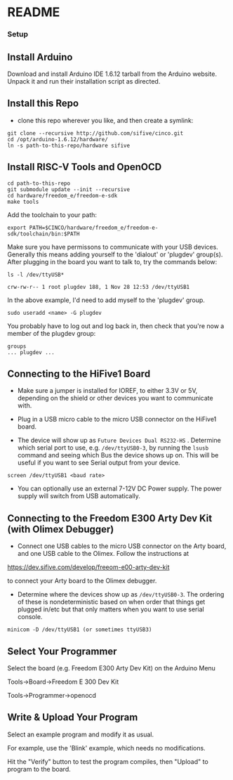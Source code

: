 # README #

### Setup ###

## Install Arduino ##

Download and install Arduino IDE 1.6.12 tarball from the Arduino website. Unpack it and run their installation script as directed.

## Install this Repo ###
* clone this repo wherever you like, and then create a symlink:
```
git clone --recursive http://github.com/sifive/cinco.git
cd /opt/arduino-1.6.12/hardware/
ln -s path-to-this-repo/hardware sifive
```

## Install RISC-V Tools and OpenOCD ##

```
cd path-to-this-repo
git submodule update --init --recursive
cd hardware/freedom_e/freedom-e-sdk
make tools
```

Add the toolchain to your path:

```
export PATH=$CINCO/hardware/freedom_e/freedom-e-sdk/toolchain/bin:$PATH
```

Make sure you have permissons to communicate with your USB
devices. Generally this means adding yourself to the 'dialout' or
'plugdev' group(s). After plugging in the board you want to talk to, try the 
commands below:

```
ls -l /dev/ttyUSB*

crw-rw-r-- 1 root plugdev 188, 1 Nov 28 12:53 /dev/ttyUSB1
```

In the above example, I'd need to add myself to the 'plugdev' group.

```
sudo useradd <name> -G plugdev
```

You probably have to log out and log back in, then check that you're now a member of the plugdev group:

```
groups
... plugdev ... 
```

## Connecting to the HiFive1 Board

* Make sure a jumper is installed for IOREF, to either 3.3V or 5V, depending
on the shield or other devices you want to communicate with.

* Plug in a USB micro cable to the micro USB connector on the HiFive1
board.

* The device will show up as `Future Devices Dual RS232-HS` . Determine which
serial port to use, e.g. `/dev/ttyUSB0-3`, by running the `lsusb` command
and seeing which Bus the device shows up on. This will be useful if you want to 
see Serial output from your device.

```
screen /dev/ttyUSB1 <baud rate>
```

* You can optionally use an external 7-12V DC Power supply. The
power supply will switch from USB automatically.

## Connecting to the Freedom E300 Arty Dev Kit (with Olimex Debugger)

* Connect one USB cables to the micro USB connector on the Arty board,
and one USB cable to the Olimex. Follow the instructions at

https://dev.sifive.com/develop/freeom-e00-arty-dev-kit

to connect your Arty board to the Olimex debugger.

* Determine where the devices show up as `/dev/ttyUSB0-3`.
The ordering of these is nondeterministic based on when order that things
get plugged in/etc but that only matters when you want to use serial console.  

```
minicom -D /dev/ttyUSB1 (or sometimes ttyUSB3)
```

## Select Your Programmer ##

Select the board (e.g. Freedom E300 Arty Dev Kit) on the Arduino Menu

Tools->Board->Freedom E 300 Dev Kit

Tools->Programmer->openocd

## Write & Upload Your Program ##

Select an example program and modify it as usual.

For example, use the 'Blink' example, which needs
no modifications.

Hit the "Verify" button to test the program compiles,
then "Upload" to program to the board.
